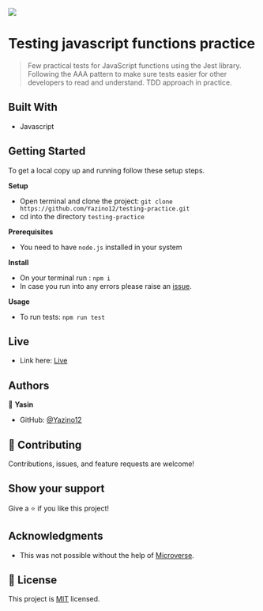 ![](https://img.shields.io/badge/-Yazino12-yellow)

# Testing javascript functions practice

> Few practical tests for JavaScript functions using the Jest library. 
> Following the AAA pattern to make sure tests easier for other developers to read and understand. TDD approach in practice.

## Built With

- Javascript

## Getting Started

To get a local copy up and running follow these setup steps.

**Setup**

- Open terminal and clone the project: `git clone https://github.com/Yazino12/testing-practice.git`
- cd into the directory `testing-practice`

**Prerequisites**

- You need to have `node.js` installed in your system

**Install**

- On your terminal run : `npm i`
- In case you run into any errors please raise an [issue](https://github.com/Yazino12/testing-practice/issues).

**Usage**

- To run tests: `npm run test`

## Live

- Link here: [Live](https://yazino12.github.io/testing-practice/)

## Authors

👤 **Yasin**

- GitHub: [@Yazino12](https://github.com/Yazino12)

## 🤝 Contributing

Contributions, issues, and feature requests are welcome!

## Show your support

Give a ⭐️ if you like this project!

## Acknowledgments

- This was not possible without the help of [Microverse](https://github.com/microverseinc/curriculum-transversal-skills/blob/main/documentation/hello_microverse_project.md).

## 📝 License

This project is [MIT](./MIT.md) licensed.
